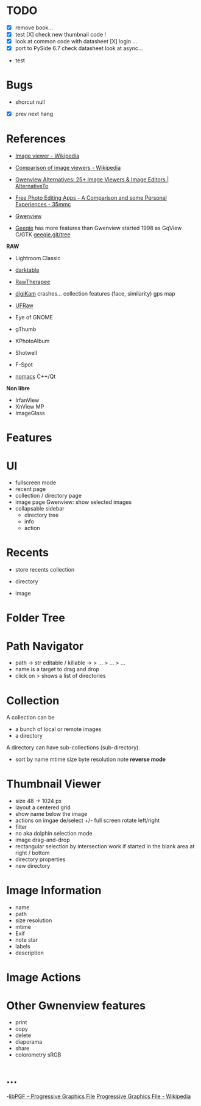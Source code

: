 # TODO

- [X] remove book...
- [X] test
  [X] check new thumbnail code !
- [X] look at common code with datasheet
  [X] login ...
- [X] port to PySide 6.7
  check datasheet
  look at async...
- test

# Bugs

- shorcut null
- [X] prev next hang

# References

- [Image viewer - Wikipedia](https://en.wikipedia.org/wiki/Image_viewer)
- [Comparison of image viewers - Wikipedia](https://en.wikipedia.org/wiki/Comparison_of_image_viewers)
- [Gwenview Alternatives: 25+ Image Viewers & Image Editors | AlternativeTo](https://alternativeto.net/software/gwenview/)
- [Free Photo Editing Apps - A Comparison and some Personal Experiences - 35mmc](https://www.35mmc.com/26/07/2023/free-photo-editing-apps-a-comparison-and-some-personal-experiences)


- [Gwenview](https://apps.kde.org/fr/gwenview)
- [Geeqie](https://www.geeqie.org)
  has more features than Gwenview
  started 1998 as GqView
  C/GTK
  [geeqie.git/tree](http://geeqie.org/cgi-bin/gitweb.cgi?p=geeqie.git;a=tree)

**RAW**
- Lightroom Classic
- [darktable](https://www.darktable.org)
- [RawTherapee](https://www.rawtherapee.com)
- [digiKam](https://www.digikam.org)
  crashes...
  collection features (face, similarity)
  gps map
- [UFRaw](https://ufraw.sourceforge.net)

- Eye of GNOME
- gThumb
- KPhotoAlbum
- Shotwell
- F-Spot
- [nomacs](https://nomacs.org)
  C++/Qt

**Non libre**
- IrfanView
- XnView MP
- ImageGlass

# Features

# UI

- fullscreen mode
- recent page
- collection / directory page
- image page
  Gwenview: show selected images
- collapsable sidebar
  - directory tree
  - info
  - action

# Recents

- store recents collection

- directory
- image

# Folder Tree

# Path Navigator

- path
  -> str editable / killable
  -> > ... > ... > ...
- name is a target to drag and drop
- click on > shows a list of directories

# Collection

A collection can be
- a bunch of local or remote images
- a directory

A directory can have sub-collections (sub-directory).

- sort by
  name
  mtime
  size byte
  resolution
  note
  **reverse mode**

# Thumbnail Viewer

- size 48 -> 1024 px
- layout a centered grid
- show name below the image
- actions on imgae
  de/select +/-
  full screen
  rotate left/right
- filter
- no aka dolphin selection mode
- image drag-and-drop
- rectangular selection by intersection
  work if started in the blank area at right / bottom
- directory properties
- new directory

# Image Information

- name
- path
- size resolution
- mtime
- Exif
- note star
- labels
- description

# Image Actions

# Other Gwnenview features

- print
- copy
- delete
- diaporama
- share
- colorometry sRGB

# ...

-[libPGF – Progressive Graphics File](https://libpgf.or/)
 [Progressive Graphics File - Wikipedia](https://en.wikipedia.org/wiki/Progressive_Graphics_File)
